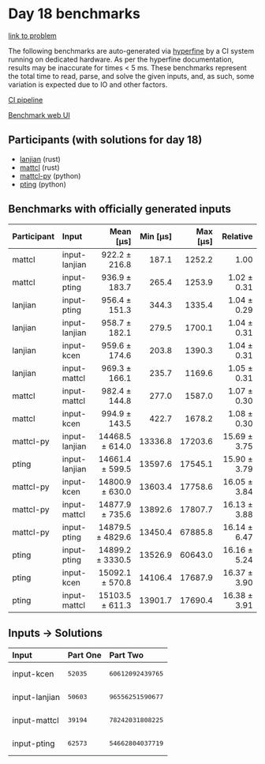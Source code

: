 # Day 18 benchmarks

[link to problem](https://adventofcode.com/2023/day/18)

The following benchmarks are auto-generated via
[hyperfine](https://github.com/sharkdp/hyperfine) by a CI system running on
dedicated hardware. As per the hyperfine documentation, results may be
inaccurate for times < 5 ms. These benchmarks represent the total time to read,
parse, and solve the given inputs, and, as such, some variation is expected due
to IO and other factors.

[CI pipeline](http://ci.papercode.net:8080/teams/main/pipelines/aoc2023)

[Benchmark web UI](https://aoc.ancalagon.black)


## Participants (with solutions for day 18)

- [lanjian](https://github.com/lanjian/aoc-2023) (rust)
- [mattcl](https://github.com/mattcl/aoc2023) (rust)
- [mattcl-py](https://github.com/mattcl/aoc2023-py) (python)
- [pting](https://github.com/pting/aoc2023) (python)


## Benchmarks with officially generated inputs

| Participant | Input | Mean [µs] | Min [µs] | Max [µs] | Relative |
|:---|:---|---:|---:|---:|---:|
| mattcl | input-lanjian | 922.2 ± 216.8 | 187.1 | 1252.2 | 1.00 |
| mattcl | input-pting | 936.9 ± 183.7 | 265.4 | 1253.9 | 1.02 ± 0.31 |
| lanjian | input-pting | 956.4 ± 151.3 | 344.3 | 1335.4 | 1.04 ± 0.29 |
| lanjian | input-lanjian | 958.7 ± 182.1 | 279.5 | 1700.1 | 1.04 ± 0.31 |
| lanjian | input-kcen | 959.6 ± 174.6 | 203.8 | 1390.3 | 1.04 ± 0.31 |
| lanjian | input-mattcl | 969.3 ± 166.1 | 235.7 | 1169.6 | 1.05 ± 0.31 |
| mattcl | input-mattcl | 982.4 ± 144.8 | 277.0 | 1587.0 | 1.07 ± 0.30 |
| mattcl | input-kcen | 994.9 ± 143.5 | 422.7 | 1678.2 | 1.08 ± 0.30 |
| mattcl-py | input-lanjian | 14468.5 ± 614.0 | 13336.8 | 17203.6 | 15.69 ± 3.75 |
| pting | input-lanjian | 14661.4 ± 599.5 | 13597.6 | 17545.1 | 15.90 ± 3.79 |
| mattcl-py | input-kcen | 14800.9 ± 630.0 | 13603.4 | 17758.6 | 16.05 ± 3.84 |
| mattcl-py | input-mattcl | 14877.9 ± 735.6 | 13892.6 | 17807.7 | 16.13 ± 3.88 |
| mattcl-py | input-pting | 14879.5 ± 4829.6 | 13450.4 | 67885.8 | 16.14 ± 6.47 |
| pting | input-pting | 14899.2 ± 3330.5 | 13526.9 | 60643.0 | 16.16 ± 5.24 |
| pting | input-kcen | 15092.1 ± 570.8 | 14106.4 | 17687.9 | 16.37 ± 3.90 |
| pting | input-mattcl | 15103.5 ± 611.3 | 13901.7 | 17690.4 | 16.38 ± 3.91 |


## Inputs -> Solutions

| Input | Part One | Part Two |
|:---|:---|:---|
|input-kcen|<pre>52035</pre>|<pre>60612092439765</pre>|
|input-lanjian|<pre>50603</pre>|<pre>96556251590677</pre>|
|input-mattcl|<pre>39194</pre>|<pre>78242031808225</pre>|
|input-pting|<pre>62573</pre>|<pre>54662804037719</pre>|